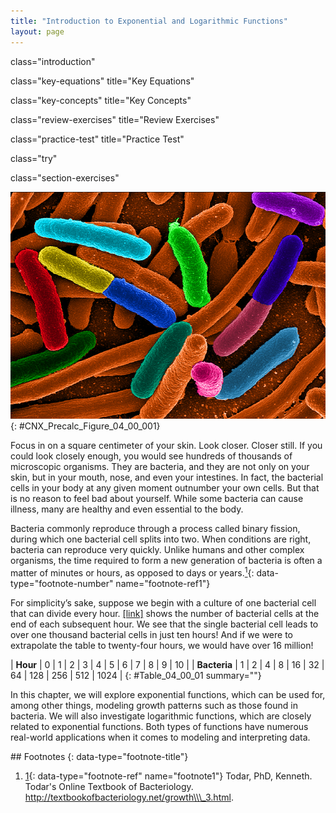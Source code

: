```yaml
---
title: "Introduction to Exponential and Logarithmic Functions"
layout: page
---
```



<cnx-pi data-type="cnx.flag.introduction"> class="introduction" </cnx-pi>

<cnx-pi data-type="cnx.eoc">class="key-equations" title="Key Equations"</cnx-pi>

<cnx-pi data-type="cnx.eoc">class="key-concepts" title="Key Concepts"</cnx-pi>

<cnx-pi data-type="cnx.eoc">class="review-exercises" title="Review Exercises"</cnx-pi>

<cnx-pi data-type="cnx.eoc">class="practice-test" title="Practice Test"</cnx-pi>

<cnx-pi data-type="cnx.answers">class="try"</cnx-pi>

<cnx-pi data-type="cnx.answers">class="section-exercises"</cnx-pi>

 ![Escherichia coli (e Coli) bacteria](../resources/CNX_Precalc_Figure_04_00_001.jpg "Electron micrograph of E.Coli bacteria (credit: &#x201C;Mattosaurus,&#x201D; Wikimedia Commons)"){: #CNX_Precalc_Figure_04_00_001}

Focus in on a square centimeter of your skin. Look closer. Closer still. If you could look closely enough, you would see hundreds of thousands of microscopic organisms. They are bacteria, and they are not only on your skin, but in your mouth, nose, and even your intestines. In fact, the bacterial cells in your body at any given moment outnumber your own cells. But that is no reason to feel bad about yourself. While some bacteria can cause illness, many are healthy and even essential to the body.

Bacteria commonly reproduce through a process called binary fission, during which one bacterial cell splits into two. When conditions are right, bacteria can reproduce very quickly. Unlike humans and other complex organisms, the time required to form a new generation of bacteria is often a matter of minutes or hours, as opposed to days or years.[<sup>1</sup>](#footnote1){: data-type="footnote-number" name="footnote-ref1"}

For simplicity’s sake, suppose we begin with a culture of one bacterial cell that can divide every hour. [\[link\]](#Table_04_00_01) shows the number of bacterial cells at the end of each subsequent hour. We see that the single bacterial cell leads to over one thousand bacterial cells in just ten hours! And if we were to extrapolate the table to twenty-four hours, we would have over 16 million!

| **Hour** | 0 | 1 | 2 | 3 | 4 | 5 | 6 | 7 | 8 | 9 | 10 |
| **Bacteria** | 1 | 2 | 4 | 8 | 16 | 32 | 64 | 128 | 256 | 512 | 1024 |
{: #Table_04_00_01 summary=""}

In this chapter, we will explore exponential functions, which can be used for, among other things, modeling growth patterns such as those found in bacteria. We will also investigate logarithmic functions, which are closely related to exponential functions. Both types of functions have numerous real-world applications when it comes to modeling and interpreting data.

<div data-type="footnote-refs" markdown="1">
## Footnotes
{: data-type="footnote-title"}

1.  [1](#footnote-ref1){: data-type="footnote-ref" name="footnote1"} Todar, PhD, Kenneth. Todar\'s Online Textbook of Bacteriology. http://textbookofbacteriology.net/growth\\\_3.html.

</div>

